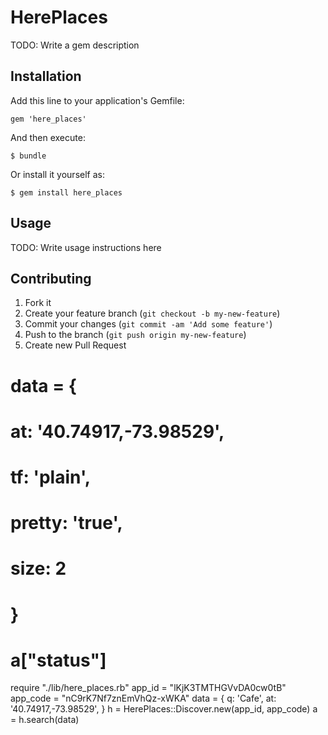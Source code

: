 # HerePlaces

TODO: Write a gem description

## Installation

Add this line to your application's Gemfile:

    gem 'here_places'

And then execute:

    $ bundle

Or install it yourself as:

    $ gem install here_places

## Usage

TODO: Write usage instructions here

## Contributing

1. Fork it
2. Create your feature branch (`git checkout -b my-new-feature`)
3. Commit your changes (`git commit -am 'Add some feature'`)
4. Push to the branch (`git push origin my-new-feature`)
5. Create new Pull Request

# data = {
#   at: '40.74917,-73.98529',
#   tf: 'plain',
#   pretty: 'true',
#   size: 2
# }
# a["status"]

require "./lib/here_places.rb"
app_id = "lKjK3TMTHGVvDA0cw0tB"
app_code = "nC9rK7Nf7znEmVhQz-xWKA"
data = {
  q: 'Cafe',
  at: '40.74917,-73.98529',
}
h = HerePlaces::Discover.new(app_id, app_code)
a = h.search(data)